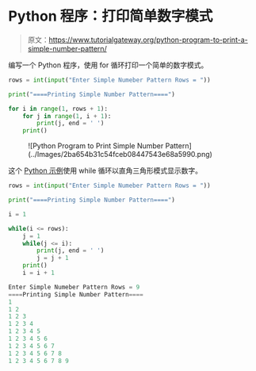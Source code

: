 # Python 程序：打印简单数字模式

> 原文：<https://www.tutorialgateway.org/python-program-to-print-a-simple-number-pattern/>

编写一个 Python 程序，使用 for 循环打印一个简单的数字模式。

```py
rows = int(input("Enter Simple Numeber Pattern Rows = "))

print("====Printing Simple Number Pattern====")

for i in range(1, rows + 1):
    for j in range(1, i + 1):
        print(j, end = ' ')
    print()
```

<figure class="wp-block-image size-large">![Python Program to Print Simple Number Pattern](../Images/2ba654b31c54fceb08447543e68a5990.png)</figure>

这个 [Python 示例](https://www.tutorialgateway.org/python-programming-examples/)使用 while 循环以直角三角形模式显示数字。

```py
rows = int(input("Enter Simple Numeber Pattern Rows = "))

print("====Printing Simple Number Pattern====")

i = 1

while(i <= rows):
    j = 1
    while(j <= i):
        print(j, end = ' ')
        j = j + 1
    print()
    i = i + 1
```

```py
Enter Simple Numeber Pattern Rows = 9
====Printing Simple Number Pattern====
1 
1 2 
1 2 3 
1 2 3 4 
1 2 3 4 5 
1 2 3 4 5 6 
1 2 3 4 5 6 7 
1 2 3 4 5 6 7 8 
1 2 3 4 5 6 7 8 9 
```